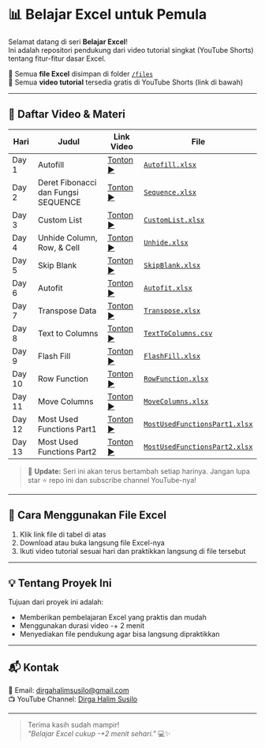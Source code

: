 # 📊 Belajar Excel untuk Pemula

Selamat datang di seri **Belajar Excel**!  
Ini adalah repositori pendukung dari video tutorial singkat (YouTube Shorts) tentang fitur-fitur dasar Excel.  

📁 Semua **file Excel** disimpan di folder [`/files`](./files)  
🎥 Semua **video tutorial** tersedia gratis di YouTube Shorts (link di bawah)  

---

## 📌 Daftar Video & Materi

| Hari | Judul | Link Video | File |
|------|-------|------------|------|
| Day 1 | Autofill | [Tonton ▶️](https://youtube.com/shorts/dYFpJ_X92Q0?si=aOxSSHbZqOIckS2Y) | [`Autofill.xlsx`](files/Autofill.xlsx) |
| Day 2 | Deret Fibonacci dan Fungsi SEQUENCE | [Tonton ▶️](https://youtube.com/shorts/SvmZD7znydA?si=jQ1mmBPB-pr7BktG) | [`Sequence.xlsx`](files/Sequence.xlsx) |
| Day 3 | Custom List | [Tonton ▶️](https://youtube.com/shorts/H_cKgWGoFjc?si=GXDIevWImZVp789C) | [`CustomList.xlsx`](files/CustomList.xlsx) |
| Day 4 | Unhide Column, Row, & Cell | [Tonton ▶️](https://youtube.com/shorts/exlWyrW6nlI?si=7gPSbS2luBqzyCsC) | [`Unhide.xlsx`](files/Unhide.xlsx) |
| Day 5 | Skip Blank | [Tonton ▶️](https://youtube.com/shorts/SKjymh5b5xE?si=IXjgKG47TsV2X3BG) | [`SkipBlank.xlsx`](files/SkipBlank.xlsx) |
| Day 6 | Autofit | [Tonton ▶️](https://youtube.com/shorts/8oTj_th26qE?si=uPs3a6nEVjKCRPwd) | [`Autofit.xlsx`](files/Autofit.xlsx) |
| Day 7 | Transpose Data | [Tonton ▶️](https://youtube.com/shorts/hKCWPwfHauU?si=xo2EJce_QEtXVfqp) | [`Transpose.xlsx`](files/Transpose.xlsx) |
| Day 8 | Text to Columns | [Tonton ▶️](https://www.youtube.com/shorts/w5Lr6ArDNJk) | [`TextToColumns.csv`](files/TextToColumns.csv) |
| Day 9 | Flash Fill | [Tonton ▶️](https://youtube.com/shorts/th2sTcy7l5E) | [`FlashFill.xlsx`](files/FlashFill.xlsx) |
| Day 10 | Row Function | [Tonton ▶️](https://www.youtube.com/shorts/JCVJ9x843-M) | [`RowFunction.xlsx`](files/RowFunction.xlsx) |
| Day 11 | Move Columns | [Tonton ▶️](https://www.youtube.com/shorts/iSQ3YrRLVgY) | [`MoveColumns.xlsx`](files/MoveColumns.xlsx) |
| Day 12 | Most Used Functions Part1 | [Tonton ▶️](https://youtube.com/shorts/wnTlkKIBeAU?si=YUeF4P159IhWq3Ou) | [`MostUsedFunctionsPart1.xlsx`](files/MostUsedFunctionsPart1.xlsx) |
| Day 13 | Most Used Functions Part2 | [Tonton ▶️](https://youtube.com/shorts/HLfJACXwc8s?si=OvmVvvsuu6qjDnsh) | [`MostUsedFunctionsPart2.xlsx`](files/MostUsedFunctionsPart2.xlsx) |

> 🔄 **Update:** Seri ini akan terus bertambah setiap harinya. Jangan lupa star ⭐ repo ini dan subscribe channel YouTube-nya!

---

## 📂 Cara Menggunakan File Excel

1. Klik link file di tabel di atas
2. Download atau buka langsung file Excel-nya
3. Ikuti video tutorial sesuai hari dan praktikkan langsung di file tersebut

---

## 💡 Tentang Proyek Ini

Tujuan dari proyek ini adalah:
- Memberikan pembelajaran Excel yang praktis dan mudah
- Menggunakan durasi video -+ 2 menit
- Menyediakan file pendukung agar bisa langsung dipraktikkan

---


## 📬 Kontak

📧 Email: dirgahalimsusilo@gmail.com  
📺 YouTube Channel: [Dirga Halim Susilo](https://youtube.com/@DirgaHalimSusilo)

---

> Terima kasih sudah mampir!  
> _"Belajar Excel cukup -+2 menit sehari."_ 💻✨
